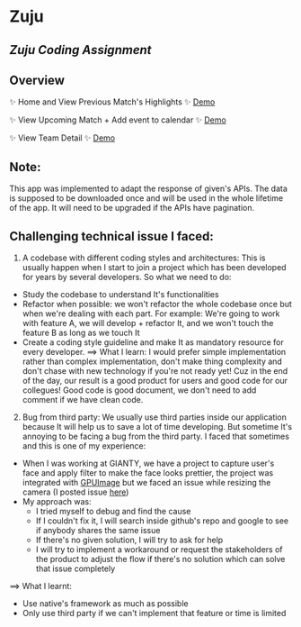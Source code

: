 # Zuju
## _Zuju Coding Assignment_

## Overview
✨ Home and View Previous Match's Highlights ✨
 [Demo](./previousMatches.gif)

✨ View Upcoming Match + Add event to calendar ✨ 
 [Demo](./upcomingMatches.gif)
 
✨ View Team Detail ✨ 
 [Demo](./teams.gif)
 
 ## Note: 
 This app was implemented to adapt the response of given's APIs. The data is supposed to be downloaded once and will be used in the whole lifetime of the app. It will need to be upgraded if the APIs have pagination.
## Challenging technical issue I faced:
1. A codebase with different coding styles and architectures: This is usually happen when I start to join a project which has been developed for years by several developers. So what we need to do:
- Study the codebase to understand It's functionalities
- Refactor when possible: we won't refactor the whole codebase once but when we're dealing with each part. For example: We're going to work with feature A, we will develop + refactor It, and we won't touch the feature B as long as we touch It
- Create a coding style guideline and make It as mandatory resource for every developer. 
==> What I learn: I would prefer simple implementation rather than complex implementation, don't make thing complexity and don't chase with new technology if you're not ready yet! Cuz in the end of the day, our result is a good product for users and good code for our collegues! Good code is good document, we don't need to add comment if we have clean code.
2. Bug from third party: We usually use third parties inside our application because It will help us to save a lot of time developing. But sometime It's annoying to be facing a bug from the third party. I faced that sometimes and this is one of my experience:
- When I was working at GIANTY, we have a project to capture user's face and apply filter to make the face looks prettier, the project was integrated with [GPUImage](https://github.com/BradLarson/GPUImage) but we faced an issue while resizing the camera (I posted issue [here](https://github.com/BradLarson/GPUImage/issues/2479)) 
- My approach was:
    - I tried myself to debug and find the cause
    - If I couldn't fix it, I will search inside github's repo and google to see if anybody shares the same issue
    - If there's no given solution, I will try to ask for help
    - I will try to implement a workaround or request the stakeholders of the product to adjust the flow if there's no solution which can solve that issue completely

==> What I learnt: 
- Use native's framework as much as possible 
- Only use third party if we can't implement that feature or time is limited



